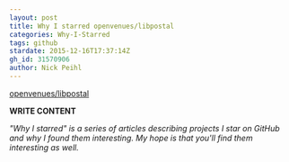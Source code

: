 ```yaml
---
layout: post
title: Why I starred openvenues/libpostal
categories: Why-I-Starred
tags: github
stardate: 2015-12-16T17:37:14Z
gh_id: 31570906
author: Nick Peihl
---
```


[openvenues/libpostal](star.repo.html_url)

**WRITE CONTENT**

*"Why I starred" is a series of articles describing projects I star on GitHub and why I found them interesting. My hope is that you'll find them interesting as well.*

